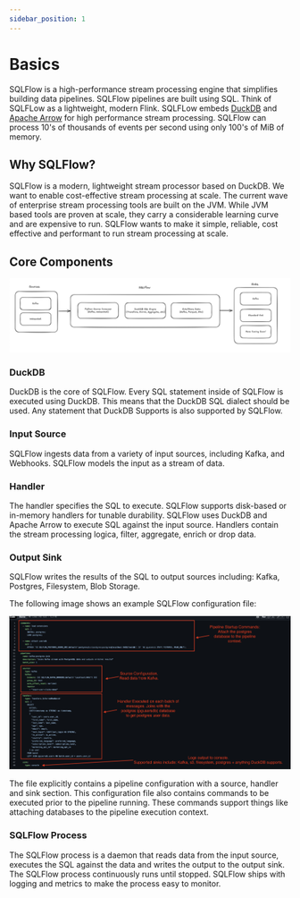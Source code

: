 ```yaml
---
sidebar_position: 1
---
```


# Basics

SQLFlow is a high-performance stream processing engine that simplifies building data pipelines. SQLFlow pipelines are built using SQL. Think of SQLFLow as a lightweight, modern Flink. SQLFLow embeds [DuckDB](https://duckdb.org/) and [Apache Arrow](https://arrow.apache.org/) for high performance stream processing. SQLFlow can process 10's of thousands of events per second using only 100's of MiB of memory.

## Why SQLFlow?

SQLFlow is a modern, lightweight stream processor based on DuckDB. We want to enable cost-effective stream processing at scale. The current wave of enterprise stream processing tools are built on the JVM. While JVM based tools are proven at scale, they carry a considerable learning curve and are expensive to run. SQLFlow wants to make it simple, reliable, cost effective and performant to run stream processing at scale.

## Core Components

![SQLFlow Core Components](./static/components.png)

### DuckDB
DuckDB is the core of SQLFlow. Every SQL statement inside of SQLFlow is executed using DuckDB. This means that the DuckDB SQL dialect should be used. Any statement that DuckDB Supports is also supported by SQLFlow.

### Input Source

SQLFlow ingests data from a variety of input sources, including Kafka, and Webhooks. SQLFlow models the input as a stream of data.

### Handler

The handler specifies the SQL to execute. SQLFlow supports disk-based or in-memory handlers for tunable durability. SQLFlow uses DuckDB and Apache Arrow to execute SQL against the input source. Handlers contain the stream processing logica, filter, aggregate, enrich or drop data.

### Output Sink

SQLFlow writes the results of the SQL to output sources including: Kafka, Postgres, Filesystem, Blob Storage.

The following image shows an example SQLFlow configuration file:

![example configuration file](./static/config-basics-example.png)

The file explicitly contains a pipeline configuration with a source, handler and sink section. This configuration file also contains commands to be executed prior to the pipeline running. These commands support things like attaching databases to the pipeline execution context.

### SQLFlow Process

The SQLFlow process is a daemon that reads data from the input source, executes the SQL against the data and writes the output to the output sink. The SQLFlow process continuously runs until stopped. SQLFlow ships with logging and metrics to make the process easy to monitor.